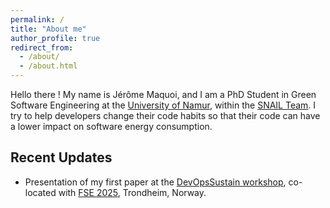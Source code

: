 ```yaml
---
permalink: /
title: "About me"
author_profile: true
redirect_from: 
  - /about/
  - /about.html
---
```


Hello there ! My name is Jérôme Maquoi, and I am a PhD Student in Green Software Engineering at the [University of Namur](https://unamur.be), within the [SNAIL Team](https://snail.info.unamur.be). I try to help developers change their code habits so that their code can have a lower impact on software energy consumption.

## Recent Updates
- Presentation of my first paper at the [DevOpsSustain workshop](https://devopssustain.github.io/ws2025/), co-located with [FSE 2025](https://conf.researchr.org/home/fse-2025), Trondheim, Norway.